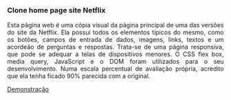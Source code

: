 ### Clone home page site Netflix

<p align="justify">
Esta página web é uma cópia visual da página principal de uma das versões do site da Netflix. Ela possui todos os elementos típicos do mesmo, como os botões, campos de entrada de dados, imagens, links, textos e um acordeão de perguntas e respostas. Trata-se de uma página responsiva, que pode se adequar a telas de dispositivos menores. O CSS flex box, media query, JavaScript e o DOM foram utilizados para o seu desenvolvimento. Numa escala percentual de avaliação própria, acredito que ela tenha ficado 90% parecida com a original.
</p>

<a href="https://mayconfra.github.io/clone-home-page-site-netflix/">Demonstração</a>
